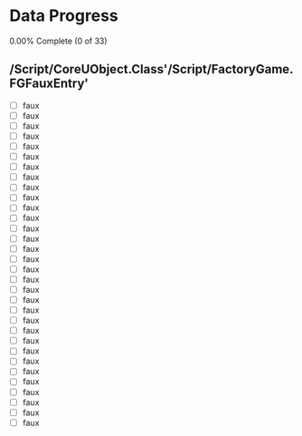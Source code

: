 # Data Progress

0.00% Complete (0 of 33)

## /Script/CoreUObject.Class'/Script/FactoryGame.FGFauxEntry'

-   [ ] faux
-   [ ] faux
-   [ ] faux
-   [ ] faux
-   [ ] faux
-   [ ] faux
-   [ ] faux
-   [ ] faux
-   [ ] faux
-   [ ] faux
-   [ ] faux
-   [ ] faux
-   [ ] faux
-   [ ] faux
-   [ ] faux
-   [ ] faux
-   [ ] faux
-   [ ] faux
-   [ ] faux
-   [ ] faux
-   [ ] faux
-   [ ] faux
-   [ ] faux
-   [ ] faux
-   [ ] faux
-   [ ] faux
-   [ ] faux
-   [ ] faux
-   [ ] faux
-   [ ] faux
-   [ ] faux
-   [ ] faux
